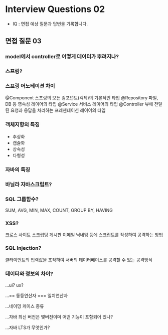 # Interview Questions 02
* IQ : 면접 예상 질문과 답변을 기록합니다.

## 면접 질문 03

### model에서 controller로 어떻게 데이터가 뿌려지나?

### 스프링?

### 스프링 어노테이션 차이
@Component	스프링의 모든 컴포넌트(객체)의 기본적인 타입
@Repository	파일, DB 등 영속성 레이어의 타입
@Service	서비스 레이어의 타입
@Controller	뷰에 전달된 요청과 응답을 처리하는 프레젠테이션 레이어의 타입

### 객체지향의 특징
* 추상화
* 캡슐화
* 상속성
* 다형성

### 자바의 특징

### 바닐라 자바스크립트?

### SQL 그룹함수?
SUM, AVG, MIN, MAX, COUNT, GROUP BY, HAVING

### XSS?
크로스 사이트 스크립팅
게시판 이메일 닉네임 등에 스크립트를 작성하여 공격하는 방법

### SQL Injection?
클라이언트의 입력값을 조작하여 서버의 데이터베이스를 공격할 수 있는 공격방식

### 데이터와 정보의 차이?

...ui? ux?

...== 동등연산자 === 일치연산자

...네이밍 케이스 종류

...자바 최신 버전은 몇버전이며 어떤 기능이 포함되어 있나?

...자바 LTS가 무엇인가?